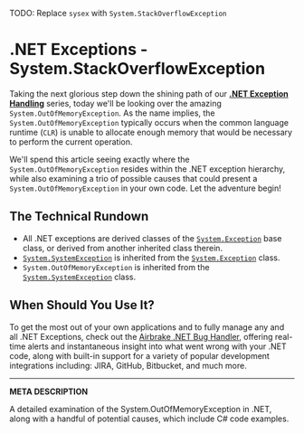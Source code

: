 TODO: Replace `sysex` with `System.StackOverflowException`

# .NET Exceptions - System.StackOverflowException

Taking the next glorious step down the shining path of our [__.NET Exception Handling__](https://airbrake.io/blog/dotnet-exception-handling/exception-class-hierarchy) series, today we'll be looking over the amazing `System.OutOfMemoryException`.  As the name implies, the `System.OutOfMemoryException` typically occurs when the common language runtime (`CLR`) is unable to allocate enough memory that would be necessary to perform the current operation.

We'll spend this article seeing exactly where the `System.OutOfMemoryException` resides within the .NET exception hierarchy, while also examining a trio of possible causes that could present a `System.OutOfMemoryException` in your own code.  Let the adventure begin!

## The Technical Rundown

- All .NET exceptions are derived classes of the [`System.Exception`](https://airbrake.io/blog/dotnet-exception-handling/exception-class-hierarchy) base class, or derived from another inherited class therein.
- [`System.SystemException`](https://docs.microsoft.com/en-us/dotnet/api/system.systemexception) is inherited from the [`System.Exception`](https://airbrake.io/blog/dotnet-exception-handling/exception-class-hierarchy) class.
- `System.OutOfMemoryException` is inherited from the [`System.SystemException`](https://docs.microsoft.com/en-us/dotnet/api/system.systemexception) class.

## When Should You Use It?


To get the most out of your own applications and to fully manage any and all .NET Exceptions, check out the <a class="js-cta-utm" href="https://airbrake.io/languages/net_bug_tracker?utm_source=blog&amp;utm_medium=end-post&amp;utm_campaign=airbrake-net">Airbrake .NET Bug Handler</a>, offering real-time alerts and instantaneous insight into what went wrong with your .NET code, along with built-in support for a variety of popular development integrations including: JIRA, GitHub, Bitbucket, and much more.

---

__META DESCRIPTION__

A detailed examination of the System.OutOfMemoryException in .NET, along with a handful of potential causes, which include C# code examples.